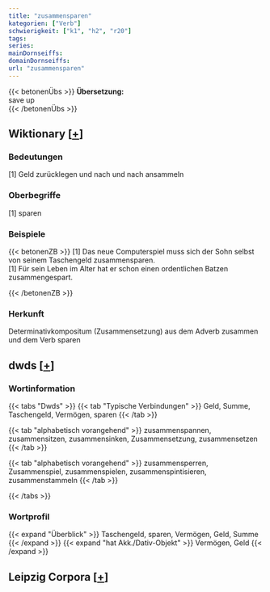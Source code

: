 ```yaml
---
title: "zusammensparen"
kategorien: ["Verb"]
schwierigkeit: ["k1", "h2", "r20"]
tags:
series:
mainDornseiffs:
domainDornseiffs:
url: "zusammensparen"
---
```


{{< betonenÜbs >}}
**Übersetzung:**  
save up  
{{< /betonenÜbs >}}

## Wiktionary [[+](https://de.wiktionary.org/wiki/zusammensparen)]

### Bedeutungen
[1] Geld zurücklegen und nach und nach ansammeln  

### Oberbegriffe
[1] sparen  

### Beispiele
{{< betonenZB >}}
[1] Das neue Computerspiel muss sich der Sohn selbst von seinem Taschengeld zusammensparen.  
[1] Für sein Leben im Alter hat er schon einen ordentlichen Batzen zusammengespart.  

{{< /betonenZB >}}
### Herkunft
Determinativkompositum (Zusammensetzung) aus dem Adverb zusammen und dem Verb sparen  



## dwds [[+](https://www.dwds.de/wb/zusammensparen)]

### Wortinformation
{{< tabs "Dwds" >}}
{{< tab "Typische Verbindungen" >}}
Geld, Summe, Taschengeld, Vermögen, sparen
{{< /tab >}}

{{< tab "alphabetisch vorangehend" >}}
zusammenspannen, zusammensitzen, zusammensinken, Zusammensetzung, zusammensetzen
{{< /tab >}}

{{< tab "alphabetisch vorangehend" >}}
zusammensperren, Zusammenspiel, zusammenspielen, zusammenspintisieren, zusammenstammeln
{{< /tab >}}

{{< /tabs >}}

### Wortprofil
{{< expand "Überblick" >}} Taschengeld, sparen, Vermögen, Geld, Summe {{< /expand >}}
{{< expand "hat Akk./Dativ-Objekt" >}} Vermögen, Geld {{< /expand >}}

## Leipzig Corpora [[+](https://corpora.uni-leipzig.de/en/res?word=zusammensparen&corpusId=deu_newscrawl-public_2018)]

